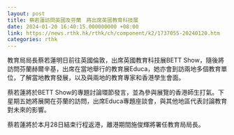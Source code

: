 ```yaml
---
layout: post
title: 蔡若蓮訪問英國及芬蘭　將出席英國教育科技展
date: 2024-01-20 16:40:15.000000000 +08:00
link: https://news.rthk.hk/rthk/ch/component/k2/1737055-20240120.htm
categories: rthk
---
```


教育局局長蔡若蓮明日前往英國倫敦，出席英國教育科技展BETT Show，隨後將訪問芬蘭赫爾辛基，出席在當地舉行的教育展Educa，她亦會到訪兩地多個教育單位，了解當地教育發展，以及與兩地的教育專家和香港學生會面。
 
蔡若蓮將於BETT Show的專題討論環節發言，並為參與展覽的香港師生打氣。下星期五她將展開在芬蘭的訪問，出席Educa專題座談會，與其他地區代表討論教育對未來的影響。

蔡若蓮將於本月28日結束行程返港，離港期間施俊輝將署任教育局局長。
